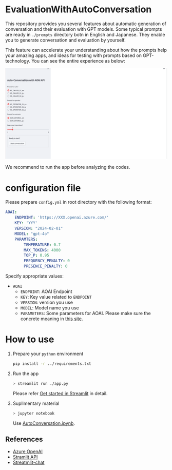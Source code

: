 # EvaluationWithAutoConversation

This repository provides you several features about automatic generation of conversation and their evaluation with GPT models. Some typical prompts are ready in `./prompts` directory botn in English and Japanese. They enable you to generate conversation and evaluation by yourself.

This feature can accelerate your understanding about how the prompts help your amazing apps, and ideas for testing with prompts based on GPT-technology. You can see the entire experience as below:

![How to generate](./images/how-to-use.gif)


We recommend to run the app before analyzing the codes.


# configuration file
Please prepare `config.yml` in root directory with the following format:

```yml
AOAI:
    ENDPOINT: 'https://XXX.openai.azure.com/'
    KEY: 'YYY'
    VERSION: "2024-02-01"
    MODEL: "gpt-4o"
    PARAMTERS: 
        TEMPERATURE: 0.7
        MAX_TOKENS: 4000
        TOP_P: 0.95
        FREQUENCY_PENALTY: 0
        PRESENCE_PENALTY: 0
```

Specify appropriate values:
- `AOAI`
    - `ENDPOINT`: AOAI Endpoint
    - `KEY`: Key value related to `ENDPOINT`
    - `VERSION`: version you use
    - `MODEL`: Model name you use
    - `PARAMETERS`: Some parameters for AOAI. Please make sure the concrete meaning in [this site](https://learn.microsoft.com/en-us/azure/ai-services/openai/reference).
        

# How to use

1. Prepare your `python` environment
    ```sh
    pip install -r ../requirements.txt
    ```

2. Run the app
    ```sh
    > streamlit run ./app.py
    ```
    Please refer [Get started in Streamlit](https://docs.streamlit.io/get-started) in detail.

3. Supllmentary material
    ```sh
    > jupyter notebook
    ```
    Use [AutoConversation.ipynb](./AutoConversation.ipynb).

## References
- [Azure OpenAI](https://learn.microsoft.com/en-us/azure/ai-services/openai/)
- [Stramlit API](https://docs.streamlit.io/develop/api-reference)
- [Streatmlit-chat](https://github.com/AI-Yash/st-chat)
